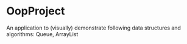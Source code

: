 # OopProject
An application to (visually) demonstrate following data structures and algorithms: Queue, ArrayList

